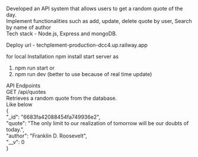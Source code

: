 Developed an API system that allows users to get a random quote of the day.<br>
Implement functionalities such as add, update, delete quote by user, Search by name of author<br>
Tech stack - Node.js, Express and mongoDB.<br>

Deploy url - techplement-production-dcc4.up.railway.app<br>

for local Installation
npm install
start server as
1) npm run start
    or
2) npm run dev (better to use because of real time update)

API Endpoints<br>
GET /api/quotes<br>
Retrieves a random quote from the database.<br>
Like below<br>
{<br>
    "_id": "6683fa42088454fa749936e2",<br>
    "quote": "The only limit to our realization of tomorrow will be our doubts of today.",<br>
    "author": "Franklin D. Roosevelt",<br>
    "__v": 0<br>
}
